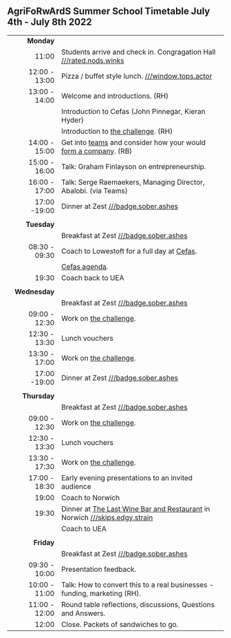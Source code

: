 ## AgriFoRwArdS Summer School Timetable July 4th - July 8th 2022

|               |                                                                                                                                              |
|--------------:|:---------------------------------------------------------------------------------------------------------------------------------------------|
|    **Monday** |                                                                                                                                              |
|         11:00 | Students arrive and check in. Congragation Hall [///rated.nods.winks](https://w3w.co/rated.nods.winks)                                       |
| 12:00 - 13:00 | Pizza / buffet style lunch. [///window.tops.actor](https://w3w.co/window.tops.actor)                                                         |
| 13:00 - 14:00 | Welcome and introductions. (RH)                                                                                                              |
|               | Introduction to Cefas (John Pinnegar, Kieran Hyder)                                                                                          |
|               | Introduction to [the challenge](#the-challenge). (RH)                                                                                        |
| 14:00 - 15:00 | Get into [teams](#teams) and consider how your would [form a company](start-up.md). (RB)                                                     |
| 15:00 - 16:00 | Talk: Graham Finlayson on entrepreneurship.                                                                                                  |
| 16:00 - 17:00 | Talk: Serge Raemaekers, Managing Director, Abalobi. (via Teams)                                                                              |
|  17:00 -19:00 | Dinner at Zest [///badge.sober.ashes](https://w3w.co/badge.sober.ashes)                                                                      |
|               |                                                                                                                                              |
|   **Tuesday** |                                                                                                                                              |
|               | Breakfast at Zest [///badge.sober.ashes](https://w3w.co/badge.sober.ashes)                                                                   |
| 08:30 - 09:30 | Coach to Lowestoft for a full day at [Cefas](http://www.cefas.co.uk).                                                                        |
|               | [Cefas agenda](cefas.md).                                                                                                                    |
|         19:30 | Coach back to UEA                                                                                                                            |
|               |                                                                                                                                              |
| **Wednesday** |                                                                                                                                              |
|               | Breakfast at Zest [///badge.sober.ashes](https://w3w.co/badge.sober.ashes)                                                                   |
| 09:00 - 12:30 | Work on [the challenge](#the-challenge).                                                                                                     |
| 12:30 - 13:30 | Lunch vouchers                                                                                                                               |
| 13:30 - 17:00 | Work on [the challenge](#the-challenge).                                                                                                     |
|  17:00 -19:00 | Dinner at Zest [///badge.sober.ashes](https://w3w.co/badge.sober.ashes)                                                                      |
|               |                                                                                                                                              |
|  **Thursday** |                                                                                                                                              |
|               | Breakfast at Zest [///badge.sober.ashes](https://w3w.co/badge.sober.ashes)                                                                   |
| 09:00 - 12:30 | Work on [the challenge](#the-challenge).                                                                                                     |
| 12:30 - 13:30 | Lunch vouchers                                                                                                                               |
| 13:30 - 17:30 | Work on [the challenge](#the-challenge).                                                                                                     |
| 17:00 - 18:30 | Early evening presentations to an invited audience                                                                                           |
|         19:00 | Coach to Norwich                                                                                                                             |
|         19:30 | Dinner at [The Last Wine Bar and Restaurant](https://lastwinebar.co.uk/) in Norwich [///skips.edgy.strain](https://w3w.co/skips.edgy.strain) |
|               | Coach to UEA                                                                                                                                 |
|               |                                                                                                                                              |
|    **Friday** |                                                                                                                                              |
|               | Breakfast at Zest [///badge.sober.ashes](https://w3w.co/badge.sober.ashes)                                                                   |
| 09:30 - 10:00 | Presentation feedback.                                                                                                                       |
| 10:00 - 11:00 | Talk: How to convert this to a real businesses - funding, marketing (RH).                                                                    |
| 11:00 - 12:00 | Round table reflections, discussions, Questions and Answers.                                                                                 |
|         12:00 | Close. Packets of sandwiches to go.                                                                                                          |
